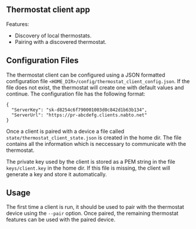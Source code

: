 ## Thermostat client app

Features:

  * Discovery of local thermostats.
  * Pairing with a discovered thermostat.

## Configuration Files

The thermostat client can be configured using a JSON formatted
configuration file
`<HOME_DIR>/config/thermostat_client_config.json`. If the file does not
exist, the thermostat will create one with default values and
continue. The configuration file has the following format:

```
{
  "ServerKey": "sk-d8254c6f790001003d0c842d1b63b134",
  "ServerUrl": "https://pr-abcdefg.clients.nabto.net"
}
```

Once a client is paired with a device a file called
`state/thermostat_client_state.json` is created in the home dir. The
file contains all the information which is neccessary to communicate
with the thermostat.

The private key used by the client is stored as a PEM string in the
file `keys/client.key` in the home dir. If this file is missing, the
client will generate a key and store it automatically.

## Usage

The first time a client is run, it should be used to pair with the
thermostat device using the `--pair` option. Once paired, the remaining
thermostat features can be used with the paired device.

